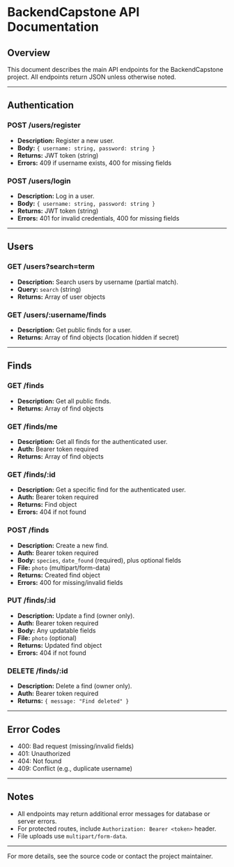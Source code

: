 # BackendCapstone API Documentation

## Overview

This document describes the main API endpoints for the BackendCapstone project. All endpoints return JSON unless otherwise noted.

---

## Authentication

### POST /users/register

- **Description:** Register a new user.
- **Body:** `{ username: string, password: string }`
- **Returns:** JWT token (string)
- **Errors:** 409 if username exists, 400 for missing fields

### POST /users/login

- **Description:** Log in a user.
- **Body:** `{ username: string, password: string }`
- **Returns:** JWT token (string)
- **Errors:** 401 for invalid credentials, 400 for missing fields

---

## Users

### GET /users?search=term

- **Description:** Search users by username (partial match).
- **Query:** `search` (string)
- **Returns:** Array of user objects

### GET /users/:username/finds

- **Description:** Get public finds for a user.
- **Returns:** Array of find objects (location hidden if secret)

---

## Finds

### GET /finds

- **Description:** Get all public finds.
- **Returns:** Array of find objects

### GET /finds/me

- **Description:** Get all finds for the authenticated user.
- **Auth:** Bearer token required
- **Returns:** Array of find objects

### GET /finds/:id

- **Description:** Get a specific find for the authenticated user.
- **Auth:** Bearer token required
- **Returns:** Find object
- **Errors:** 404 if not found

### POST /finds

- **Description:** Create a new find.
- **Auth:** Bearer token required
- **Body:** `species`, `date_found` (required), plus optional fields
- **File:** `photo` (multipart/form-data)
- **Returns:** Created find object
- **Errors:** 400 for missing/invalid fields

### PUT /finds/:id

- **Description:** Update a find (owner only).
- **Auth:** Bearer token required
- **Body:** Any updatable fields
- **File:** `photo` (optional)
- **Returns:** Updated find object
- **Errors:** 404 if not found

### DELETE /finds/:id

- **Description:** Delete a find (owner only).
- **Auth:** Bearer token required
- **Returns:** `{ message: "Find deleted" }`

---

## Error Codes

- 400: Bad request (missing/invalid fields)
- 401: Unauthorized
- 404: Not found
- 409: Conflict (e.g., duplicate username)

---

## Notes

- All endpoints may return additional error messages for database or server errors.
- For protected routes, include `Authorization: Bearer <token>` header.
- File uploads use `multipart/form-data`.

---

For more details, see the source code or contact the project maintainer.

